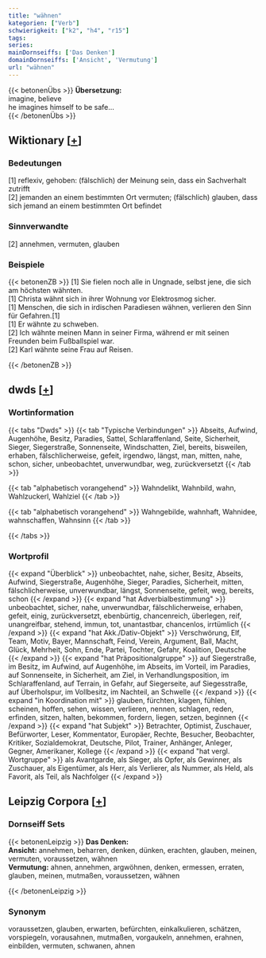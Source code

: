 ```yaml
---
title: "wähnen"
kategorien: ["Verb"]
schwierigkeit: ["k2", "h4", "r15"]
tags:
series:
mainDornseiffs: ['Das Denken']
domainDornseiffs: ['Ansicht', 'Vermutung']
url: "wähnen"
---
```


{{< betonenÜbs >}}
**Übersetzung:**  
imagine, believe  
he imagines himself to be safe...  
{{< /betonenÜbs >}}

## Wiktionary [[+](https://de.wiktionary.org/wiki/wähnen)]

### Bedeutungen
[1] reflexiv, gehoben: (fälschlich) der Meinung sein, dass ein Sachverhalt zutrifft  
[2] jemanden an einem bestimmten Ort vermuten; (fälschlich) glauben, dass sich jemand an einem bestimmten Ort befindet  

### Sinnverwandte
[2] annehmen, vermuten, glauben  

### Beispiele
{{< betonenZB >}}
[1] Sie fielen noch alle in Ungnade, selbst jene, die sich am höchsten wähnten.  
[1] Christa wähnt sich in ihrer Wohnung vor Elektrosmog sicher.  
[1] Menschen, die sich in irdischen Paradiesen wähnen, verlieren den Sinn für Gefahren.[1]  
[1] Er wähnte zu schweben.  
[2] Ich wähnte meinen Mann in seiner Firma, während er mit seinen Freunden beim Fußballspiel war.  
[2] Karl wähnte seine Frau auf Reisen.  

{{< /betonenZB >}}


## dwds [[+](https://www.dwds.de/wb/wähnen)]

### Wortinformation
{{< tabs "Dwds" >}}
{{< tab "Typische Verbindungen" >}}
Abseits, Aufwind, Augenhöhe, Besitz, Paradies, Sattel, Schlaraffenland, Seite, Sicherheit, Sieger, Siegerstraße, Sonnenseite, Windschatten, Ziel, bereits, bisweilen, erhaben, fälschlicherweise, gefeit, irgendwo, längst, man, mitten, nahe, schon, sicher, unbeobachtet, unverwundbar, weg, zurückversetzt
{{< /tab >}}

{{< tab "alphabetisch vorangehend" >}}
Wahndelikt, Wahnbild, wahn, Wahlzuckerl, Wahlziel
{{< /tab >}}

{{< tab "alphabetisch vorangehend" >}}
Wahngebilde, wahnhaft, Wahnidee, wahnschaffen, Wahnsinn
{{< /tab >}}

{{< /tabs >}}

### Wortprofil
{{< expand "Überblick" >}} unbeobachtet, nahe, sicher, Besitz, Abseits, Aufwind, Siegerstraße, Augenhöhe, Sieger, Paradies, Sicherheit, mitten, fälschlicherweise, unverwundbar, längst, Sonnenseite, gefeit, weg, bereits, schon {{< /expand >}}
{{< expand "hat Adverbialbestimmung" >}} unbeobachtet, sicher, nahe, unverwundbar, fälschlicherweise, erhaben, gefeit, einig, zurückversetzt, ebenbürtig, chancenreich, überlegen, reif, unangreifbar, stehend, immun, tot, unantastbar, chancenlos, irrtümlich {{< /expand >}}
{{< expand "hat Akk./Dativ-Objekt" >}} Verschwörung, Elf, Team, Motiv, Bayer, Mannschaft, Feind, Verein, Argument, Ball, Macht, Glück, Mehrheit, Sohn, Ende, Partei, Tochter, Gefahr, Koalition, Deutsche {{< /expand >}}
{{< expand "hat Präpositionalgruppe" >}} auf Siegerstraße, im Besitz, im Aufwind, auf Augenhöhe, im Abseits, im Vorteil, im Paradies, auf Sonnenseite, in Sicherheit, am Ziel, in Verhandlungsposition, im Schlaraffenland, auf Terrain, in Gefahr, auf Siegerseite, auf Siegesstraße, auf Überholspur, im Vollbesitz, im Nachteil, an Schwelle {{< /expand >}}
{{< expand "in Koordination mit" >}} glauben, fürchten, klagen, fühlen, scheinen, hoffen, sehen, wissen, verlieren, nennen, schlagen, reden, erfinden, sitzen, halten, bekommen, fordern, liegen, setzen, beginnen {{< /expand >}}
{{< expand "hat Subjekt" >}} Betrachter, Optimist, Zuschauer, Befürworter, Leser, Kommentator, Europäer, Rechte, Besucher, Beobachter, Kritiker, Sozialdemokrat, Deutsche, Pilot, Trainer, Anhänger, Anleger, Gegner, Amerikaner, Kollege {{< /expand >}}
{{< expand "hat vergl. Wortgruppe" >}} als Avantgarde, als Sieger, als Opfer, als Gewinner, als Zuschauer, als Eigentümer, als Herr, als Verlierer, als Nummer, als Held, als Favorit, als Teil, als Nachfolger {{< /expand >}}

## Leipzig Corpora [[+](https://corpora.uni-leipzig.de/en/res?word=wähnen&corpusId=deu_newscrawl-public_2018)]

### Dornseiff Sets
{{< betonenLeipzig >}}
**Das Denken:**  
**Ansicht:** annehmen, beharren, denken, dünken, erachten, glauben, meinen, vermuten, voraussetzen, wähnen  
**Vermutung:** ahnen, annehmen, argwöhnen, denken, ermessen, erraten, glauben, meinen, mutmaßen, voraussetzen, wähnen  

{{< /betonenLeipzig >}}

### Synonym
voraussetzen, glauben, erwarten, befürchten, einkalkulieren, schätzen, vorspiegeln, vorausahnen, mutmaßen, vorgaukeln, annehmen, erahnen, einbilden, vermuten, schwanen, ahnen

